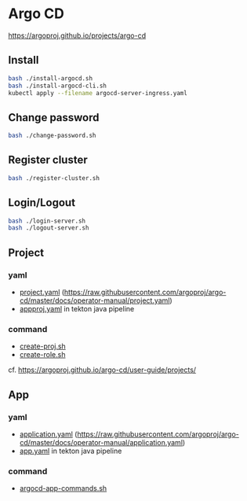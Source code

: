 # Argo CD

https://argoproj.github.io/projects/argo-cd

## Install

```bash
bash ./install-argocd.sh
bash ./install-argocd-cli.sh
kubectl apply --filename argocd-server-ingress.yaml
```

## Change password

```bash
bash ./change-password.sh
```

## Register cluster

```bash
bash ./register-cluster.sh
```

## Login/Logout

```bash
bash ./login-server.sh
bash ./logout-server.sh
```

## Project

### yaml

- [project.yaml](/argoproj/argocd/project.yaml) (https://raw.githubusercontent.com/argoproj/argo-cd/master/docs/operator-manual/project.yaml)
- [appproj.yaml](/tekton/pipeline-java/appproj.yaml) in tekton java pipeline

### command

- [create-proj.sh](/argoproj/argocd/create-proj.sh)
- [create-role.sh](/argoproj/argocd/create-role.sh)

cf. https://argoproj.github.io/argo-cd/user-guide/projects/

## App

### yaml

- [application.yaml](/argoproj/argocd/application.yaml) (https://raw.githubusercontent.com/argoproj/argo-cd/master/docs/operator-manual/application.yaml)
- [app.yaml](/tekton/pipeline-java/app.yaml) in tekton java pipeline

### command

- [argocd-app-commands.sh](/argoproj/argocd/argocd-app-commands.sh)
